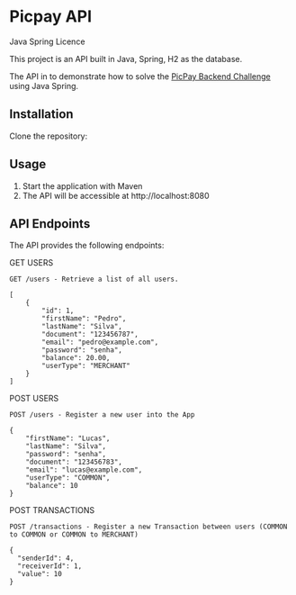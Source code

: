 # Picpay API

Java Spring Licence

This project is an API built in Java, Spring, H2 as the database.

The API in to demonstrate how to solve the [PicPay Backend Challenge](https://github.com/PicPay/picpay-desafio-backend) using Java Spring.

Installation
---
Clone the repository:

Usage
---
1. Start the application with Maven
2. The API will be accessible at http://localhost:8080
   
API Endpoints
---
The API provides the following endpoints:

GET USERS
```
GET /users - Retrieve a list of all users.
```
```
[
    {
        "id": 1,
        "firstName": "Pedro",
        "lastName": "Silva",
        "document": "123456787",
        "email": "pedro@example.com",
        "password": "senha",
        "balance": 20.00,
        "userType": "MERCHANT"
    }
]
```
POST USERS
```
POST /users - Register a new user into the App
```
```
{
    "firstName": "Lucas",
    "lastName": "Silva",
    "password": "senha",
    "document": "123456783",
    "email": "lucas@example.com",
    "userType": "COMMON",
    "balance": 10
}
```
POST TRANSACTIONS
```
POST /transactions - Register a new Transaction between users (COMMON to COMMON or COMMON to MERCHANT)
```
```
{
  "senderId": 4,
  "receiverId": 1,
  "value": 10
}
```

